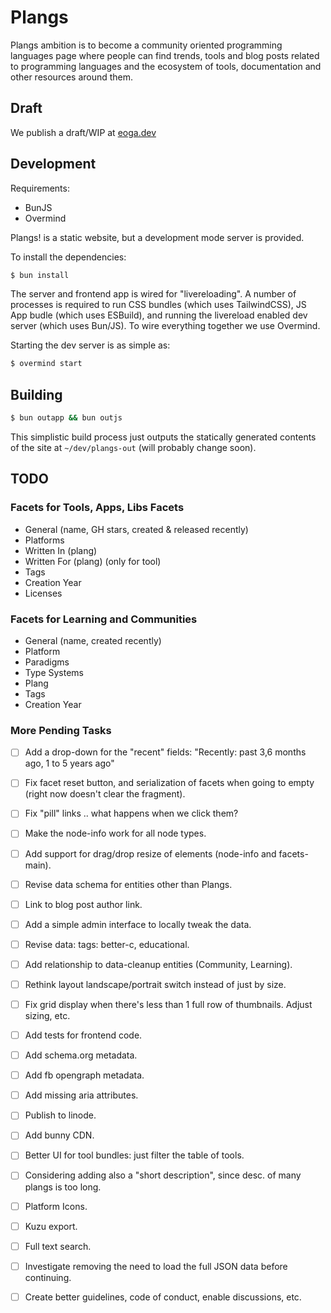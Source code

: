 # Plangs

Plangs ambition is to become a community oriented programming languages page where people can find trends, tools and blog posts related to programming languages and the ecosystem of tools, documentation and other resources around them.

## Draft

We publish a draft/WIP at [eoga.dev](https://eoga.dev)

## Development

Requirements:

* BunJS
* Overmind

Plangs! is a static website, but a development mode server is provided.

To install the dependencies:

```sh
$ bun install
```

The server and frontend app is wired for "livereloading". A number of processes is required to run CSS bundles (which uses TailwindCSS), JS App budle (which uses ESBuild), and running the livereload enabled dev server (which uses Bun/JS). To wire everything together we use Overmind.

Starting the dev server is as simple as:

```sh
$ overmind start
```

## Building

```sh
$ bun outapp && bun outjs
```

This simplistic build process just outputs the statically generated contents of the site at `~/dev/plangs-out` (will probably change soon).

## TODO

### Facets for Tools, Apps, Libs Facets

* General (name, GH stars, created & released recently)
* Platforms
* Written In (plang)
* Written For (plang) (only for tool)
* Tags
* Creation Year
* Licenses

### Facets for Learning and Communities

* General (name, created recently)
* Platform
* Paradigms
* Type Systems
* Plang
* Tags
* Creation Year

### More Pending Tasks

- [ ] Add a drop-down for the "recent" fields: "Recently: past 3,6 months ago, 1 to 5 years ago"
- [ ] Fix facet reset button, and serialization of facets when going to empty (right now doesn't clear the fragment).
- [ ] Fix "pill" links .. what happens when we click them?
- [ ] Make the node-info work for all node types.

- [ ] Add support for drag/drop resize of elements (node-info and facets-main).

- [ ] Revise data schema for entities other than Plangs.
- [ ] Link to blog post author link.

- [ ] Add a simple admin interface to locally tweak the data.
- [ ] Revise data: tags: better-c, educational.
- [ ] Add relationship to data-cleanup entities (Community, Learning).

- [ ] Rethink layout landscape/portrait switch instead of just by size.
- [ ] Fix grid display when there's less than 1 full row of thumbnails. Adjust sizing, etc.

- [ ] Add tests for frontend code.

- [ ] Add schema.org metadata.
- [ ] Add fb opengraph metadata.
- [ ] Add missing aria attributes.

- [ ] Publish to linode.
- [ ] Add bunny CDN.

- [ ] Better UI for tool bundles: just filter the table of tools.
- [ ] Considering adding also a "short description", since desc. of many plangs is too long.
- [ ] Platform Icons.

- [ ] Kuzu export.

- [ ] Full text search.
- [ ] Investigate removing the need to load the full JSON data before continuing.

- [ ] Create better guidelines, code of conduct, enable discussions, etc.